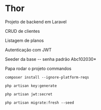 
# Thor 

Projeto de backend em Laravel 

CRUD de clientes 

Listagem de planos

Autenticação com JWT 

Seeder da base -- senha padrão Abc102030*

Papa rodar o projeto commandos

`composer install --ignore-platform-reqs`

`php artisan key:generate`

`php artisan jwt:secret`

`php artisan migrate:fresh --seed`
